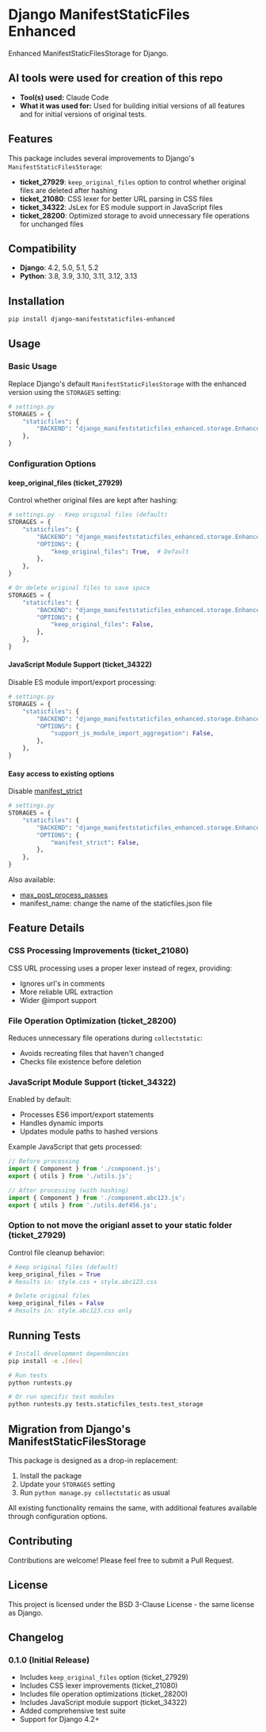 # Django ManifestStaticFiles Enhanced

Enhanced ManifestStaticFilesStorage for Django.

## AI tools were used for creation of this repo
- **Tool(s) used:** Claude Code
- **What it was used for:** Used for building initial versions of all features and for initial versions of original tests.

## Features

This package includes several improvements to Django's `ManifestStaticFilesStorage`:

- **ticket_27929**: `keep_original_files` option to control whether original files are deleted after hashing
- **ticket_21080**: CSS lexer for better URL parsing in CSS files
- **ticket_34322**: JsLex for ES module support in JavaScript files
- **ticket_28200**: Optimized storage to avoid unnecessary file operations for unchanged files

## Compatibility

- **Django**: 4.2, 5.0, 5.1, 5.2
- **Python**: 3.8, 3.9, 3.10, 3.11, 3.12, 3.13

## Installation

```bash
pip install django-manifeststaticfiles-enhanced
```

## Usage

### Basic Usage

Replace Django's default `ManifestStaticFilesStorage` with the enhanced version using the `STORAGES` setting:

```python
# settings.py
STORAGES = {
    "staticfiles": {
        "BACKEND": "django_manifeststaticfiles_enhanced.storage.EnhancedManifestStaticFilesStorage",
    },
}
```

### Configuration Options

#### keep_original_files (ticket_27929)

Control whether original files are kept after hashing:

```python
# settings.py - Keep original files (default)
STORAGES = {
    "staticfiles": {
        "BACKEND": "django_manifeststaticfiles_enhanced.storage.EnhancedManifestStaticFilesStorage",
        "OPTIONS": {
            "keep_original_files": True,  # Default
        },
    },
}

# Or delete original files to save space
STORAGES = {
    "staticfiles": {
        "BACKEND": "django_manifeststaticfiles_enhanced.storage.EnhancedManifestStaticFilesStorage",
        "OPTIONS": {
            "keep_original_files": False,
        },
    },
}
```

#### JavaScript Module Support (ticket_34322)

Disable ES module import/export processing:

```python
# settings.py
STORAGES = {
    "staticfiles": {
        "BACKEND": "django_manifeststaticfiles_enhanced.storage.EnhancedManifestStaticFilesStorage",
        "OPTIONS": {
            "support_js_module_import_aggregation": False,
        },
    },
}
```

#### Easy access to existing options
Disable [manifest_strict](https://docs.djangoproject.com/en/5.2/ref/contrib/staticfiles/#django.contrib.staticfiles.storage.ManifestStaticFilesStorage.manifest_strict)
```python
# settings.py
STORAGES = {
    "staticfiles": {
        "BACKEND": "django_manifeststaticfiles_enhanced.storage.EnhancedManifestStaticFilesStorage",
        "OPTIONS": {
            "manifest_strict": False,
        },
    },
}
```

Also available:
 - [max_post_process_passes](https://docs.djangoproject.com/en/5.2/ref/contrib/staticfiles/#django.contrib.staticfiles.storage.ManifestStaticFilesStorage.max_post_process_passes)
 - manifest_name: change the name of the staticfiles.json file

## Feature Details

### CSS Processing Improvements (ticket_21080)

CSS URL processing uses a proper lexer instead of regex, providing:

- Ignores url's in comments
- More reliable URL extraction
- Wider @import support

### File Operation Optimization (ticket_28200)

Reduces unnecessary file operations during `collectstatic`:

- Avoids recreating files that haven't changed
- Checks file existence before deletion

### JavaScript Module Support (ticket_34322)

Enabled by default:

- Processes ES6 import/export statements
- Handles dynamic imports
- Updates module paths to hashed versions

Example JavaScript that gets processed:

```javascript
// Before processing
import { Component } from './component.js';
export { utils } from './utils.js';

// After processing (with hashing)
import { Component } from './component.abc123.js';
export { utils } from './utils.def456.js';
```

### Option to not move the origianl asset to your static folder (ticket_27929)

Control file cleanup behavior:

```python
# Keep original files (default)
keep_original_files = True
# Results in: style.css + style.abc123.css

# Delete original files
keep_original_files = False  
# Results in: style.abc123.css only
```

## Running Tests

```bash
# Install development dependencies
pip install -e .[dev]

# Run tests
python runtests.py

# Or run specific test modules
python runtests.py tests.staticfiles_tests.test_storage
```

## Migration from Django's ManifestStaticFilesStorage

This package is designed as a drop-in replacement:

1. Install the package
2. Update your `STORAGES` setting
3. Run `python manage.py collectstatic` as usual

All existing functionality remains the same, with additional features available through configuration options.

## Contributing

Contributions are welcome! Please feel free to submit a Pull Request.

## License

This project is licensed under the BSD 3-Clause License - the same license as Django.

## Changelog

### 0.1.0 (Initial Release)

- Includes `keep_original_files` option (ticket_27929)
- Includes CSS lexer improvements (ticket_21080)
- Includes file operation optimizations (ticket_28200)
- Includes JavaScript module support (ticket_34322)
- Added comprehensive test suite
- Support for Django 4.2+
